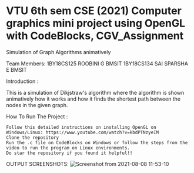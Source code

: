 
# VTU 6th sem CSE (2021) Computer graphics mini project using OpenGL with CodeBlocks, CGV_Assignment

Simulation of Graph Algorithms animatively

Team Members:
1BY18CS125 	ROOBINI G 	BMSIT
1BY18CS134 	SAI SPARSHA E 	BMSIT

Introduction :

This is a simulation of Dikjstraw's algorithm where the algorithm is shown animatively how it works and how it finds the shortest path between the nodes in the given graph.

How To Run The Project :

    Follow this detailed instructions on installing OpenGL on Windows/Linux: https://www.youtube.com/watch?v=kbdPTNzyeIM
    Clone the repository
    Run the .c file on CodeBlocks on Windows or follow the steps from the video to run the program on Linux environments.
    Do star the repository if you found it helpful!!

OUTPUT SCREENSHOTS:
![Screenshot from 2021-08-08 11-53-10](https://user-images.githubusercontent.com/69576158/128622960-3de26477-d29f-4d81-babd-279f43a29d94.png)
